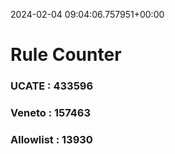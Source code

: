 2024-02-04 09:04:06.757951+00:00
# Rule Counter 
 ### UCATE : 433596

 ### Veneto : 157463

 ### Allowlist : 13930